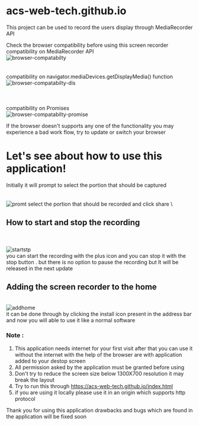 # acs-web-tech.github.io
This project can be used to record the users display through MediaRecorder API


Check the browser compatibility before using this screen recorder \
compatibility on MediaRecorder API \
![browser-compatabilty](https://user-images.githubusercontent.com/95969896/175827774-83939ed4-2c45-4384-8c61-85a222c5956e.PNG)
\
\
\
compatibility on navigator.mediaDevices.getDisplayMedia() function
![browser-compatabilty-dis](https://user-images.githubusercontent.com/95969896/175828153-5546db79-06c0-4f98-ad23-238e9db32cb0.PNG)  
\
\
\
compatibility on Promises \
![browser-compatabilty-promise](https://user-images.githubusercontent.com/95969896/175829236-46588f5c-af69-4114-8f0b-200fc9195801.PNG)

If the browser doesn't supports any one of the functionality you may experience a bad work flow, try to update or switch your browser

# Let's see about how to use this application!
Initially it will prompt to select the portion that should be captured
\
\
\
![promt](https://user-images.githubusercontent.com/95969896/175829696-17db09d3-3c70-4969-8d9a-c82eac1f3f1e.PNG)
select the portion that should be recorded and click share
\

## How to start and stop the recording 
\
\
![startstp](https://user-images.githubusercontent.com/95969896/175829878-7009c197-e7d8-4ecf-80f2-ee73b5052711.PNG)
\
you can start the recording with the plus icon and you can stop it with the stop button . but there is no option to pause the recording but It will be released in the next update


## Adding the screen recorder to the home
\
![addhome](https://user-images.githubusercontent.com/95969896/175830096-0df27f08-7a66-45be-818e-f1b53af12d4e.PNG)
\
it can be done through by clicking the install icon present in the address bar and now you will able to use it like a normal software


### Note :
1) This application needs internet for your first visit after that you can use it without the internet with the help of the browser are with application added to your destop screen
2) All permission asked by the application must be granted before using 
3) Don't try to reduce the screen size below 1300X700 resolution it may break the layout 
4) Try to run this through https://acs-web-tech.github.io/index.html
5) if you are using it locally please use it in an origin which supports http protocol

Thank you for using this application drawbacks and bugs which are found in the application will be fixed soon 

